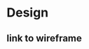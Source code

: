 # Design

<!-- give an overview of your project's design -->
<!-- provide a link to your wireframe documenting on Figma, or wherever it is -->

## link to wireframe

<!-- describe some of the reasoning behind your group's design and wireframe -->
